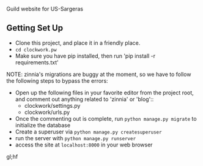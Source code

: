 Guild website for <Clockwork> US-Sargeras

Getting Set Up
--------------

- Clone this project, and place it in a friendly place.
- ``cd clockwork.pw``
- Make sure you have pip installed, then run 'pip install -r requirements.txt'

NOTE: zinnia's migrations are buggy at the moment, so we have to follow the following steps to bypass the errors:

- Open up the following files in your favorite editor from the project root, and comment out anything related to 'zinnia' or 'blog'::
  - clockwork/settings.py
  - clockwork/urls.py
- Once the commenting out is complete, run ``python manage.py migrate`` to initialize the database
- Create a superuser via ``python manage.py createsuperuser``
- run the server with ``python manage.py runserver``
- access the site at ``localhost:8000`` in your web browser

gl;hf
